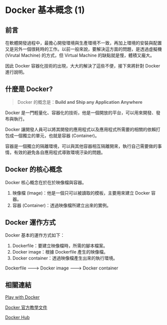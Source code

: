 # Docker 基本概念 (1)

## 前言
在軟體開發過程中，最擔心開發環境與生產環境不一致，再加上環境的安裝與配置又是另外一個很耗時的工作。以前一般來說，要解決這方面的問題，是透過虛擬機 (Virutal Machine) 的方式，但 Virtual Machine 的缺點就是慢，體積又龐大。

因此 Docker 容器化技術的出現，大大的解決了這些不便，接下來將針對 Docker 進行說明。

## 什麼是 Docker?
> Docker 的概念是：**Build and Ship any Application Anywhere**

Docker 是一門輕量化、容器化的技術，他是一個開放的平台，可以用來開發、發布與執行。

Docker 讓開發人員可以將其開發的應用程式以及應用程式所需要的相關的依賴打包成一個獨立的單元，也就是容器 (Container)。

容器是一個獨立的隔離環境，可以與其他容器相互隔離開來，執行自己需要做的事情，有效的避免各自應用程式導致環境汙染的問題。

## Docker 的核心概念
Docker 核心概念在於在於映像檔與容器。

1. 映像檔 (Image)：他是一個只可以被讀取的模板，主要用來建立 Docker 容器。
2. 容器 (Container)：透過映像檔所建立出來的實例。

## Docker 運作方式
Docker 基本的運作方式如下：
1. Dockerfile：要建立映像檔時，所需的腳本檔案。
2. Docker image：根據 Dockerfile 產生的映像檔。
3. Docker container：透過映像檔產生出來的執行環境。

Dockerfile ---> Docker image ---> Docker container

## 相關連結
[Play with Docker](https://labs.play-with-docker.com/)

[Docker 官方教學文件](https://docs.docker.com/guides/workshop/)

[Docker Hub](https://hub.docker.com/)
